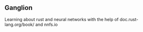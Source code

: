 ## Ganglion

Learning about rust and neural networks with the help of doc.rust-lang.org/book/ and nnfs.io
